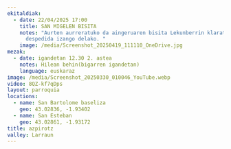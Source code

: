 ```yaml
---
ekitaldiak:
  - date: 22/04/2025 17:00
    title: SAN MIGELEN BISITA
    notes: "Aurten aurreratuko da aingeruaren bisita Lekunberrin klaratarren
      despedida izango delako. "
    image: /media/Screenshot_20250419_111110_OneDrive.jpg
mezak:
  - date: igandetan 12.30 2. astea
    notes: Hilean behin(bigarren igandetan)
    language: euskaraz
image: /media/Screenshot_20250330_010046_YouTube.webp
video: 8QZ-kf7qDps
layout: parroquia
locations:
  - name: San Bartolome baseliza
    geo: 43.02836, -1.93402
  - name: San Esteban
    geo: 43.02861, -1.93172
title: azpirotz
valley: Larraun
---
```

